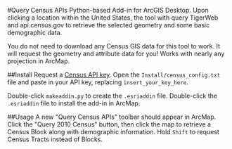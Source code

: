 #Query Census APIs
Python-based Add-in for ArcGIS Desktop. Upon clicking a location within the United States, the tool with query TigerWeb and api.census.gov to retrieve the selected geometry and some basic demographic data. 

You do not need to download any Census GIS data for this tool to work. It will request the geometry and attribute data for you! Works with nearly any projection in ArcMap. 

##Install
Request a [Census API key](http://www.census.gov/developers/tos/key_request.html). Open the `Install/census_config.txt` file and paste in your API key, replacing `insert_your_key_here`. 

Double-click `makeaddin.py` to create the `.esriaddin` file. Double-click the `.esriaddin` file to install the add-in in ArcMap. 

##Usage
A new "Query Census APIs" toolbar should appear in ArcMap. Click the "Query 2010 Census" button, then click the map to retrieve a Census Block along with demographic information. Hold `Shift` to request Census Tracts instead of Blocks. 

